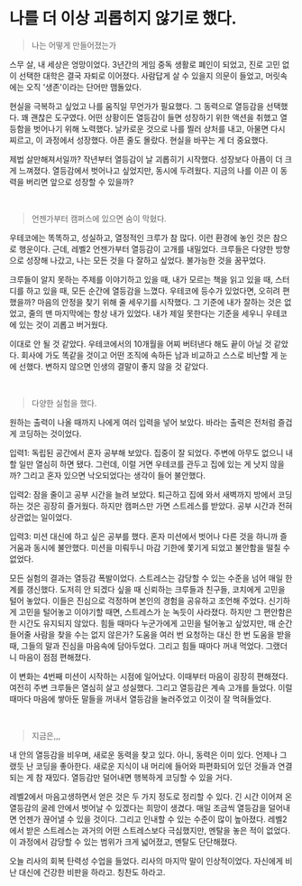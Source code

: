 # 나를 더 이상 괴롭히지 않기로 했다.

> 나는 어떻게 만들어졌는가

스무 살, 내 세상은 엉망이었다. 3년간의 게임 중독 생활로 폐인이 되었고, 진로 고민 없이 선택한 대학은 결국 자퇴로 이어졌다. 사람답게 살 수 있을지 의문이 들었고, 머릿속에는 오직 '생존'이라는 단어만 맴돌았다.

현실을 극복하고 싶었고 나를 움직일 무언가가 필요했다. 그 동력으로 열등감을 선택했다. 꽤 괜찮은 도구였다. 어떤 상황이든 열등감이 들면 성장하기 위한 액션을 취했고 열등함을 벗어나기 위해 노력했다. 날카로운 것으로 나를 찔러 상처를 내고, 아물면 다시 찌르고, 이 과정에서 성장했다. 아픈 줄도 몰랐다. 현실을 바꾸는 게 더 중요했다. 

제법 살만해져서일까? 작년부터 열등감이 날 괴롭히기 시작했다. 성장보다 아픔이 더 크게 느껴졌다. 열등감에서 벗어나고 싶었지만, 동시에 두려웠다. 지금의 나를 이끈 이 동력을 버리면 앞으로 성장할 수 있을까?

<br>

> 언젠가부터 캠퍼스에 있으면 숨이 막혔다.

우테코에는 똑똑하고, 성실하고, 열정적인 크루가 참 많다. 이런 환경에 놓인 것은 참으로 행운이다. 근데, 레벨2 언젠가부터 열등감이 고개를 내밀었다. 크루들은 다양한 방향으로 성장해 나갔고, 나는 모든 것을 다 잘하고 싶었다. 불가능한 것을 꿈꾸었다. 

크루들이 알지 못하는 주제를 이야기하고 있을 때, 내가 모르는 책을 읽고 있을 때, 스터디를 하고 있을 때, 모든 순간에 열등감을 느꼈다. 우테코에 등수가 있었다면, 오히려 편했을까? 마음의 안정을 찾기 위해 줄 세우기를 시작했다. 그 기준에 내가 잘하는 것은 없었고, 줄의 맨 마지막에는 항상 내가 있었다. 내가 제일 못한다는 기준을 세우니 우테코에 있는 것이 괴롭고 버거웠다. 

이대로 안 될 것 같았다. 우테코에서의 10개월을 어찌 버텨낸다 해도 끝이 아닐 것 같았다. 회사에 가도 똑같을 것이고 어떤 조직에 속하든 남과 비교하고 스스로 비난할 게 눈에 선했다. 변하지 않으면 인생의 결말이 좋지 않을 것 같았다. 

<br>

> 다양한 실험을 했다.

원하는 출력이 나올 때까지 나에게 여러 입력을 넣어 보았다. 바라는 출력은 전처럼 즐겁게 코딩하는 것이었다. 

입력1: 독립된 공간에서 혼자 공부해 보았다. 집중이 잘 되었다. 주변에 아무도 없으니 내 할 일만 열심히 하면 됐다. 그런데, 이럴 거면 우테코를 관두고 집에 있는 게 낫지 않을까? 그리고 혼자 있으면 낙오되었다는 생각이 들어 불안했다.

입력2: 잠을 줄이고 공부 시간을 늘려 보았다. 퇴근하고 집에 와서 새벽까지 방에서 코딩하는 것은 굉장히 즐거웠다. 하지만 캠퍼스만 가면 스트레스를 받았다. 공부 시간과 전혀 상관없는 일이었다. 

입력3: 미션 대신에 하고 싶은 공부를 했다. 혼자 미션에서 벗어나 다른 것을 하니까 즐거움과 동시에 불안했다. 미션을 미뤄두니 마감 기한에 쫓기게 되었고 불안함을 떨칠 수 없었다. 

모든 실험의 결과는 열등감 폭발이었다. 스트레스는 감당할 수 있는 수준을 넘어 매일 한계를 갱신했다. 도저히 안 되겠다 싶을 때 신뢰하는 크루들과 친구들, 코치에게 고민을 털어 놓았다. 이들은 진심으로 걱정하며 본인의 경험을 공유하고 조언해 주었다. 신기하게 고민을 털어놓고 이야기할 때면, 스트레스가 눈 녹듯이 사라졌다. 하지만 그 편안함은 한 시간도 유지되지 않았다. 힘들 때마다 누군가에게 고민을 털어놓고 싶었지만, 매 순간 들어줄 사람을 찾을 수는 없지 않은가? 도움을 여러 번 요청하는 대신 한 번 도움을 받을 때, 그들의 말과 진심을 마음속에 담아두었다. 그리고 힘들 때마다 꺼내 먹었다. 그랬더니 마음이 점점 편해졌다. 

이 변화는 4번째 미션이 시작하는 시점에 일어났다. 이때부터 마음이 굉장히 편해졌다. 여전히 주변 크루들은 열심히 살고 성실했다. 그리고 열등감은 계속 고개를 들었다. 이럴 때마다 마음에 쌓아둔 말들을 꺼내서 열등감을 눌러주었고 이것이 잘 먹혀들었다. 

<br>

> 지금은,,,

내 안의 열등감을 비우며, 새로운 동력을 찾고 있다. 아니, 동력은 이미 있다. 언제나 그랬듯 난 코딩을 좋아한다. 새로운 지식이 내 머리에 들어와 파편화되어 있던 것들과 연결되는 게 참 재밌다. 열등감만 덜어내면 행복하게 코딩할 수 있을 거다. 

레벨2에서 마음고생하면서 얻은 것은 두 가지 정도로 정리할 수 있다. 긴 시간 이어져 온 열등감의 굴레 안에서 벗어날 수 있겠다는 희망이 생겼다. 매일 조금씩 열등감을 덜어내면 언젠가 끊어낼 수 있을 것이다. 그리고 인내할 수 있는 수준이 많이 높아졌다. 레벨2에서 받은 스트레스는 과거의 어떤 스트레스보다 극심했지만, 멘탈을 놓은 적이 없었다. 이 과정에서 감당할 수 있는 범위가 크게 넓어졌고, 멘탈도 단단해졌다. 

오늘 리사의 회복 탄력성 수업을 들었다. 리사의 마지막 말이 인상적이었다. 자신에게 비난 대신에 건강한 비판을 하라고. 칭찬도 하라고.